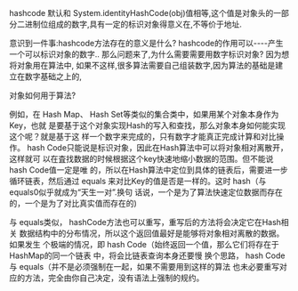 hashcode 默认和 System.identityHashCode(obj)值相等,这个值是对象头的一部分二进制位组成的数字,具有一定的标识对象得意义在,不等价于地址.

意识到一件事:hashcode方法存在的意义是什么? hashcode的作用可以----产生一个可以标识对象的数字..  那么问题来了,为什么需要需要用数字标识对象?  因为想将对象用在算法中, 如果不这样,很多算法需要自己组装数字,因为算法的基础是建立在数字基础之上的,

对象如何用于算法?  

例如，在 Hash Map、 Hash Set等类似的集合类中，如果用某个对象本身作为Key，也就
 是要基于这个对象实现Hash的写入和查找，那么对象本身如何能实现这个呢？就是基于这
 样一个数字来完成的，只有数字才能真正完成计算和对比操作。
 hash Code只能说是标识对象，因此在Hash算法中可以将对象相对离散开，这样就可
 以在査找数据的时候根据这个key快速地缩小数据的范围。但不能说 hash Code值一定是唯
 的，所以在Hash算法中定位到具体的链表后，需要进一步循环链表，然后通过 equals
 来对比Key的值是否是一样的。这时 hash（与 equals0似乎就成为“天生一对”.换句
 话说，一个是为了算法快速定位数据而存在的，一个是为了对比真实值而存在的)

与 equals类似， hashCode方法也可以重写，重写后的方法将会决定它在Hash相关
 数据结构中的分布情况，所以这个返回值最好是能够将对象相对离散的数据。如果发生
 个极端的情况，即 hash Code（始终返回一个值，那么它们将存在于 HashMap的同一个链表
 中，将会比链表查询本身还要慢
 换个思路， hash Code与 equals（并不是必须强制在一起，如果不需要用到这样的算法
 也未必要重写对应的方法，完全由你自己决定，没有语法上强制的规约。
